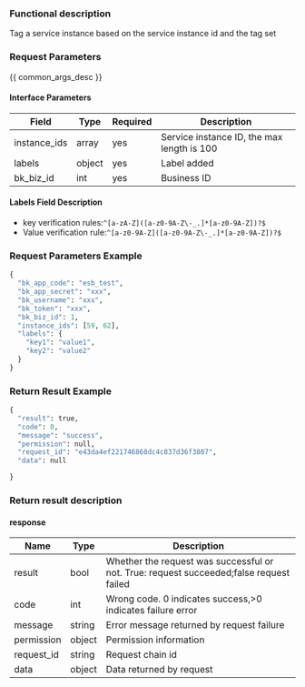 ### Functional description

Tag a service instance based on the service instance id and the tag set 

### Request Parameters

{{ common_args_desc }}

#### Interface Parameters

| Field                 | Type      | Required	   | Description                 |
|----------------------|------------|--------|-----------------------|
|instance_ids| array| yes | Service instance ID, the max length is 100|
|labels| object| yes | Label added|
| bk_biz_id  | int     | yes     | Business ID |

#### Labels Field Description
- key verification rules:`^[a-zA-Z]([a-z0-9A-Z\-_.]*[a-z0-9A-Z])?$`
- Value verification rule:`^[a-z0-9A-Z]([a-z0-9A-Z\-_.]*[a-z0-9A-Z])?$`

### Request Parameters Example

```python
{
  "bk_app_code": "esb_test",
  "bk_app_secret": "xxx",
  "bk_username": "xxx",
  "bk_token": "xxx",
  "bk_biz_id": 1,
  "instance_ids": [59, 62],
  "labels": {
    "key1": "value1",
    "key2": "value2"
  }
}
```

### Return Result Example

```python
{
  "result": true,
  "code": 0,
  "message": "success",
  "permission": null,
  "request_id": "e43da4ef221746868dc4c837d36f3807",
  "data": null

}
```

### Return result description

#### response

| Name| Type| Description|
|---|---|---|
| result | bool |Whether the request was successful or not. True: request succeeded;false request failed|
| code | int |Wrong code. 0 indicates success,>0 indicates failure error|
| message | string |Error message returned by request failure|
| permission    |  object |Permission information    |
| request_id    |  string |Request chain id    |
| data    |  object |Data returned by request                           |


